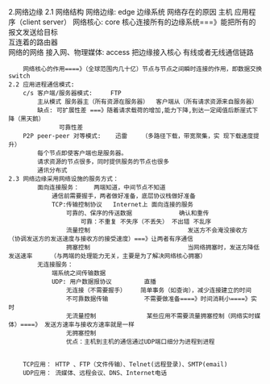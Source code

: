 2.网络边缘
    2.1 网络结构
        网络边缘:                                  edge  边缘系统         网络存在的原因
            主机 
            应用程序（client server）
        网络核心:                                  core                   核心连接所有的边缘系统===》能把所有的报文发送给目标         
            互连着的路由器  
            网络的网络
        接入网、物理媒体:                          access                 把边缘接入核心
            有线或者无线通信链路  
    
        网络核心的作用====》（全球范围内几十亿）节点与节点之间瞬时连接的作用，即数据交换     switch        
    2.2 应用进程通信模式:
        c/s 客户端/服务器模式:     FTP
            主从模式 服务器主（所有资源在服务器）  客户端从（所有请求资源来自服务器）
            缺点: 可扩展性差 ===》随着请求载荷的增加,能力下降,到达一定阈值后断崖式下降（黑天鹅）
                  可靠性差
        P2P peer-peer 对等模式:    迅雷    （多路径下载，带宽聚集，实 现下载速度提升）
            每个节点即使客户端也是服务器。
            请求资源的节点很多，同时提供服务的节点也很多
            通讯分布式
    2.3 网络边缘采用网络设施的服务方式：
            面向连接服务：    两端知道，中间节点不知道
                通信前需要握手，两者做好准备，底层协议栈做好准备
                TCP:传输控制协议   Internet上 面向连接的服务
                    可靠的、保序的传送数据             确认和重传
                        可靠：不重复 不失序（不丢失） 不出错 不乱序
                    流量控制                           发送方不会淹没接收方  （协调发送方的发送速度与接收方的接受速度）===》让两者有序通信
                    拥塞控制                           当网络拥塞时，发送方降低发送速率     （与两端的处理能力无关，主要是为了解决网络核心拥塞）
            无连接服务：
                端系统之间传输数据
                UDP: 用户数据报协议         直播
                    无连接（不需要握手）    简单事务（如查询），减少连接建立的时间
                    不可靠数据传输          不需要做准备====》时间消耗小====》实时
                    无流量控制              某些应用不需要流量拥塞控制（网络实时媒体）====》 发送方速率与接收方速率就是一样
                    无拥塞控制               
                    优点：主机到主机的通信通过UDP端口细分为进程到进程


        TCP应用： HTTP 、FTP（文件传输）、Telnet(远程登录)、SMTP(email)
        UDP应用： 流媒体、远程会议、DNS、Internet电话           
                          

                    
            
            